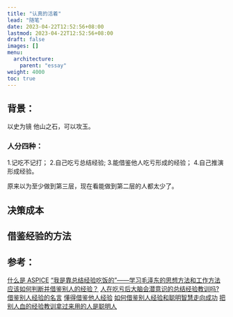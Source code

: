 ```yaml
---
title: "认真的活着"
lead: "随笔"
date: 2023-04-22T12:52:56+08:00
lastmod: 2023-04-22T12:52:56+08:00
draft: false
images: []
menu:
  architecture:
    parent: "essay"
weight: 4000
toc: true
---
```


## 背景：

以史为镜
他山之石，可以攻玉。

### 人分四种：
1.记吃不记打；
2.自己吃亏总结经验;
3.能借鉴他人吃亏形成的经验；
4.自己推演形成经验。

原来以为至少做到第三层，现在看能做到第二层的人都太少了。


## 决策成本

## 借鉴经验的方法

## 参考：
[什么是 ASPICE](https://zhuanlan.zhihu.com/p/62139708)
[“我是靠总结经验吃饭的”——学习毛泽东的思想方法和工作方法](http://dangshi.people.com.cn/n1/2017/0227/c85037-29111149.html)
[应该如何判断并借鉴别人的经验？](https://www.zhihu.com/question/26824230)
[人在吃亏后大脑会潜意识的总结经验教训吗?](https://www.zhihu.com/question/320051641)
[借鉴别人经验的名言](http://www.mingyannet.com/show/2185916010615)
[懂得借鉴他人经验](https://www.douban.com/note/320657362/)
[如何借鉴别人经验和聪明智慧走向成功](http://fzpa18.cn/wenda/%E5%A6%82%E4%BD%95%E5%80%9F%E9%89%B4%E5%88%AB%E4%BA%BA%E7%BB%8F%E9%AA%8C%E5%92%8C%E8%81%AA%E6%98%8E%E6%99%BA%E6%85%A7%E8%B5%B0%E5%90%91%E6%88%90%E5%8A%9F)
[把别人血的经验教训拿过来用的人是聪明人](http://yunrun.com.cn/community/1453.html)
